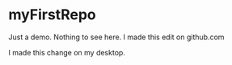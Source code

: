 # myFirstRepo
Just a demo. Nothing to see here.
I made this edit on github.com

I made this change on my desktop.

